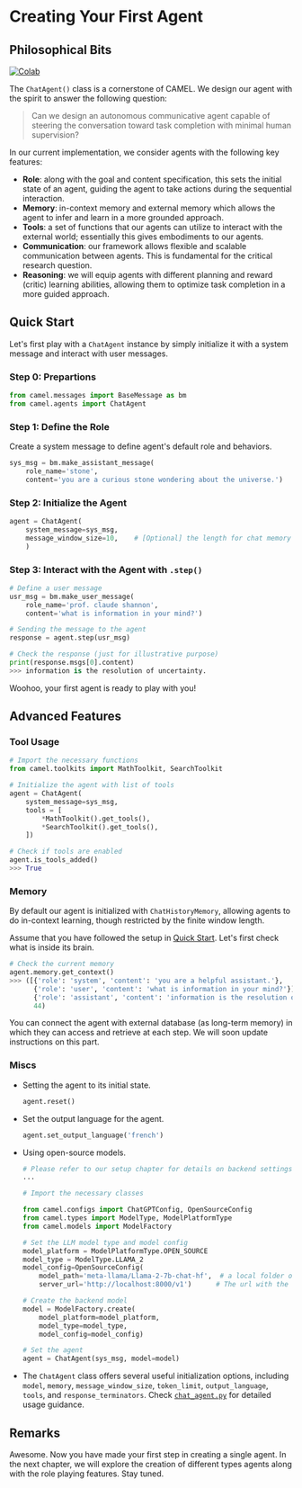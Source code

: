 # Creating Your First Agent

## Philosophical Bits
[![Colab](https://colab.research.google.com/assets/colab-badge.svg)](https://colab.research.google.com/drive/1hG_q9F8PY1kDua_JyoHirJAPOGRexFmM?usp=sharing)


The `ChatAgent()` class is a cornerstone of CAMEL. We design our agent with the spirit to answer the following question:

> Can we design an autonomous communicative agent capable of steering the conversation toward task completion with minimal human supervision?

In our current implementation, we consider agents with the following key features:
- **Role**: along with the goal and content specification, this sets the initial state of an agent, guiding the agent to take actions during the sequential interaction.
- **Memory**: in-context memory and external memory which allows the agent to infer and learn in a more grounded approach.
- **Tools**: a set of functions that our agents can utilize to interact with the external world; essentially this gives embodiments to our agents.
- **Communication**: our framework allows flexible and scalable communication between agents. This is fundamental for the critical research question.
- **Reasoning**: we will equip agents with different planning and reward (critic) learning abilities, allowing them to optimize task completion in a more guided approach.



<!-- - (WIP) **Reasoning Ability**: since any goal can be formalized as the outcome of maximizing cumulative rewards, we will equip our agents with policy which they could follow to achieve goals. -->

<!-- We will first start with the single agent setting, where the agent can interact with users, process and store messages, and utilize external tools to generate responses and accomplish tasks. -->

## Quick Start
Let's first play with a `ChatAgent` instance by simply initialize it with a system message and interact with user messages.

### Step 0: Prepartions
```python
from camel.messages import BaseMessage as bm
from camel.agents import ChatAgent
```

### Step 1: Define the Role
Create a system message to define agent's default role and behaviors.
```python
sys_msg = bm.make_assistant_message(
    role_name='stone',
    content='you are a curious stone wondering about the universe.')
```

### Step 2: Initialize the Agent
```python
agent = ChatAgent(
    system_message=sys_msg,
    message_window_size=10,    # [Optional] the length for chat memory
    )
```
### Step 3: Interact with the Agent with `.step()`
```python
# Define a user message
usr_msg = bm.make_user_message(
    role_name='prof. claude shannon',
    content='what is information in your mind?')

# Sending the message to the agent
response = agent.step(usr_msg)

# Check the response (just for illustrative purpose)
print(response.msgs[0].content)
>>> information is the resolution of uncertainty.
```
Woohoo, your first agent is ready to play with you!


## Advanced Features

### Tool Usage
```python
# Import the necessary functions
from camel.toolkits import MathToolkit, SearchToolkit

# Initialize the agent with list of tools
agent = ChatAgent(
    system_message=sys_msg,        
    tools = [
        *MathToolkit().get_tools(),
        *SearchToolkit().get_tools(),
    ])

# Check if tools are enabled
agent.is_tools_added()
>>> True
```

### Memory
By default our agent is initialized with `ChatHistoryMemory`, allowing agents to do in-context learning, though restricted by the finite window length.

Assume that you have followed the setup in [Quick Start](#quick-start). Let's first check what is inside its brain.
<!-- ```python
agent.memory.get_context()
>>> ([{'role': 'system', 'content': 'you are a helpful assistant.'},
      {'role': 'user', 'content': 'what is information in your mind?'}],
      30)
``` -->
```python
# Check the current memory
agent.memory.get_context()
>>> ([{'role': 'system', 'content': 'you are a helpful assistant.'},
      {'role': 'user', 'content': 'what is information in your mind?'}],
      {'role': 'assistant', 'content': 'information is the resolution of uncertainty.'}
      44)
```
You can connect the agent with external database (as long-term memory) in which they can access and retrieve at each step. We will soon update instructions on this part.

### Miscs
- Setting the agent to its initial state.
    ```python
    agent.reset()
    ```
- Set the output language for the agent.
    ```python
    agent.set_output_language('french')
    ```
- Using open-source models.
    ```python
    # Please refer to our setup chapter for details on backend settings.
    ...

    # Import the necessary classes

    from camel.configs import ChatGPTConfig, OpenSourceConfig
    from camel.types import ModelType, ModelPlatformType
    from camel.models import ModelFactory

    # Set the LLM model type and model config
    model_platform = ModelPlatformType.OPEN_SOURCE
    model_type = ModelType.LLAMA_2
    model_config=OpenSourceConfig(
        model_path='meta-llama/Llama-2-7b-chat-hf',  # a local folder or HuggingFace repo Name
        server_url='http://localhost:8000/v1')      # The url with the set port number

    # Create the backend model
    model = ModelFactory.create(
        model_platform=model_platform,
        model_type=model_type,
        model_config=model_config)

    # Set the agent
    agent = ChatAgent(sys_msg, model=model)
    ```

- The `ChatAgent` class offers several useful initialization options, including `model`, `memory`, `message_window_size`, `token_limit`, `output_language`, `tools`, and `response_terminators`. Check [`chat_agent.py`](https://github.com/camel-ai/camel/blob/master/camel/agents/chat_agent.py) for detailed usage guidance.


## Remarks
Awesome. Now you have made your first step in creating a single agent. In the next chapter, we will explore the creation of different types agents along with the role playing features. Stay tuned.

